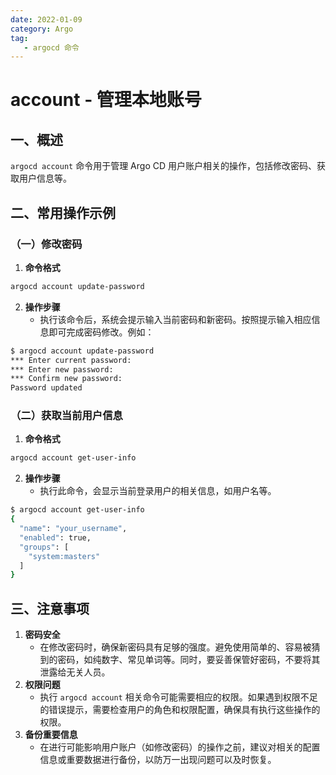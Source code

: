 ```yaml
---
date: 2022-01-09
category: Argo
tag:
   - argocd 命令
---
```


# account - 管理本地账号

## 一、概述
`argocd account` 命令用于管理 Argo CD 用户账户相关的操作，包括修改密码、获取用户信息等。

## 二、常用操作示例

### （一）修改密码
1. **命令格式**
```bash
argocd account update-password
```
2. **操作步骤**
    - 执行该命令后，系统会提示输入当前密码和新密码。按照提示输入相应信息即可完成密码修改。例如：
```bash
$ argocd account update-password
*** Enter current password: 
*** Enter new password: 
*** Confirm new password: 
Password updated
```

### （二）获取当前用户信息
1. **命令格式**
```bash
argocd account get-user-info
```
2. **操作步骤**
    - 执行此命令，会显示当前登录用户的相关信息，如用户名等。
```bash
$ argocd account get-user-info
{
  "name": "your_username",
  "enabled": true,
  "groups": [
    "system:masters"
  ]
}
```

## 三、注意事项
1. **密码安全**
    - 在修改密码时，确保新密码具有足够的强度。避免使用简单的、容易被猜到的密码，如纯数字、常见单词等。同时，要妥善保管好密码，不要将其泄露给无关人员。
2. **权限问题**
    - 执行 `argocd account` 相关命令可能需要相应的权限。如果遇到权限不足的错误提示，需要检查用户的角色和权限配置，确保具有执行这些操作的权限。
3. **备份重要信息**
    - 在进行可能影响用户账户（如修改密码）的操作之前，建议对相关的配置信息或重要数据进行备份，以防万一出现问题可以及时恢复。
